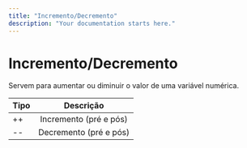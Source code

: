 ```yaml
---
title: "Incremento/Decremento"
description: "Your documentation starts here."
---
```


# Incremento/Decremento

Servem para aumentar ou diminuir o valor de uma variável numérica.

| Tipo  | Descrição |
| ------------- |:-------------:|
| ++  | Incremento (pré e pós)     |
| --     | Decremento (pré e pós) |

